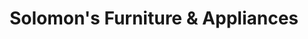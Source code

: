 ---
title: "Solomon's Furniture & Appliances"
url: /steinbach/solomons-furniture-and-appliances/
shop: furniture
---